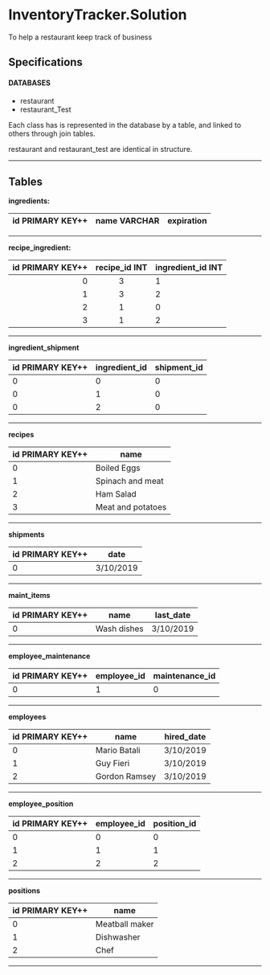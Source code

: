 # InventoryTracker.Solution
To help a restaurant keep track of business

## Specifications

#### DATABASES

* restaurant
* restaurant_Test

Each class has is represented in the database by a table, and linked to others through join tables.

restaurant and restaurant_test are identical in structure.


----
## Tables

**ingredients:**

|id PRIMARY KEY++|name VARCHAR|expiration|
|------:|----------|--------------------------|


-----

**recipe_ingredient:**

|id PRIMARY KEY++|recipe_id INT|ingredient_id INT|
|------:|:-------------:|-----------------|
|0|3|1|
|1|3|2|
|2|1|0|
|3|1|2|

------

**ingredient_shipment**

|id PRIMARY KEY++|ingredient_id|shipment_id|
|-----------------|------|----|
|0|0|0|
|0|1|0|
|0|2|0|

-----

**recipes**

|id PRIMARY KEY++|name|
|-----|------|
|0| Boiled Eggs|
|1| Spinach and meat|
|2| Ham Salad|
|3| Meat and potatoes|

------

**shipments**

|id PRIMARY KEY++|date|
|--------------------|-----|
|0|3/10/2019|

-----

**maint_items**

|id PRIMARY KEY++|name|last_date|
|------------|---------|----|
|0|Wash dishes|3/10/2019|

-----

**employee_maintenance**

|id PRIMARY KEY++|employee_id|maintenance_id|
|-----|-----|------|
|0|1|0|

-----

**employees**

|id PRIMARY KEY++|name|hired_date|
|--------------|----|-----|
|0 | Mario Batali|3/10/2019|
|1|Guy Fieri|3/10/2019|
|2|Gordon Ramsey|3/10/2019|

-----

**employee_position**

|id PRIMARY KEY++|employee_id|position_id|
|-------|-------|------|
|0|0|0|
|1|1|1|
|2|2|2|

-----

**positions**

|id PRIMARY KEY++|name|
|----|----|
|0|Meatball maker|
|1|Dishwasher|
|2|Chef|

-----

